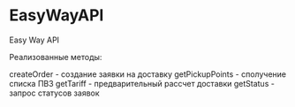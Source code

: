 # EasyWayAPI
Easy Way API

Реализованные методы:

createOrder - создание заявки на доставку
getPickupPoints - сполучение списка ПВЗ
getTariff - предварительный рассчет доставки
getStatus - запрос статусов заявок
